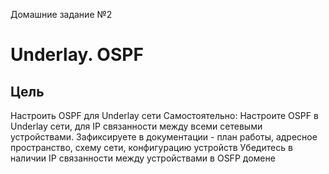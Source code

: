 Домашние задание №2
# Underlay. OSPF
## Цель
Настроить OSPF для Underlay сети
Cамостоятельно:
Настроите OSPF в Underlay сети, для IP связанности между всеми сетевыми устройствами.
Зафиксируете в документации - план работы, адресное пространство, схему сети, конфигурацию устройств
Убедитесь в наличии IP связанности между устройствами в OSFP домене
